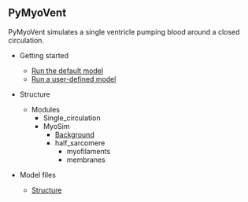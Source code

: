 ## PyMyoVent

PyMyoVent simulates a single ventricle pumping blood around a closed circulation.

+ Getting started
  + [Run the default model](pages/getting_started/demo_1/demo_1.html)
  + [Run a user-defined model](pages/getting_started/demo_2/demo_2.html)

+ Structure
  + Modules
    + Single_circulation
    + MyoSim
      + [Background](pages/modules/MyoSim/background.html)
      + half_sarcomere
        + myofilaments
        + membranes

+ Model files
  + [Structure](pages/model_files/model_files.html)


